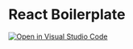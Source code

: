 # React Boilerplate
[![Open in Visual Studio Code](https://open.vscode.dev/badges/open-in-vscode.svg)](https://open.vscode.dev/DungGramer/react-boilerplate)
